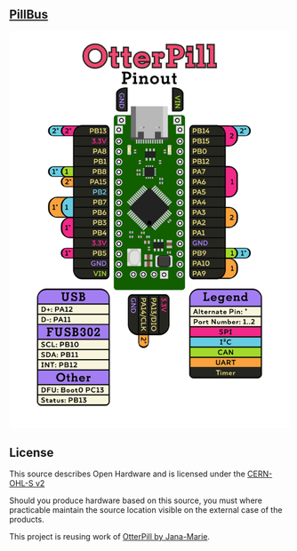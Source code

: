 ## [PillBus](./hw/stm32)

![pinout](./hw/stm32-pillbus/pinout.svg?raw=true)


## License

This source describes Open Hardware and is licensed under the [CERN-OHL-S v2](https://ohwr.org/cern_ohl_s_v2.txt)

Should you produce hardware based on this source, you must where practicable maintain the source location visible on the external case of the products.


This project is reusing work of [OtterPill by Jana-Marie](https://github.com/Jana-Marie/OtterPill).
